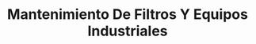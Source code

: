 ---
title: "Mantenimiento De Filtros Y Equipos Industriales"
url: /oaxaca/mantenimiento-de-filtros-y-equipos-industriales/
shop: general
---